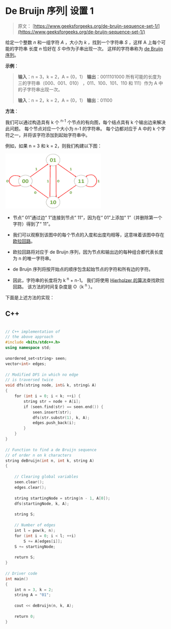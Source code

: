 # De Bruijn 序列| 设置 1

> 原文： [https://www.geeksforgeeks.org/de-bruijn-sequence-set-1/](https://www.geeksforgeeks.org/de-bruijn-sequence-set-1/)

给定一个整数 *n* 和一组字符 *A* ，大小为 *k* ，找到一个字符串 *S* ，这样 A 上每个可能的字符串 长度 *n* 恰好在 *S* 中作为子串出现一次。 这样的字符串称为 [de Bruijn 序列](https://en.wikipedia.org/wiki/De_Bruijn_sequence)。

**示例**：

> **输入**：n = 3，k = 2，A = {0，1）
> **输出**：0011101000
> 所有可能的长度为三的字符串（000、001、010） ，011、100、101、110 和 111）作为 A 中的子字符串出现一次。
> 
> **输入**：n = 2，k = 2，A = {0，1）
> **输出**：01100

**方法**：

我们可以通过构造具有 k 个 <sup>n-1</sup> 个节点的有向图，每个结点具有 k 个输出边来解决此问题。 每个节点对应一个大小为 n-1 的字符串。 每个边都对应于 A 中的 k 个字符之一，并将该字符添加到起始字符串中。

例如，如果 n = 3 和 k = 2，则我们构建以下图：

![](img/c5d825863c90703f85883380b8a428ba.png)

*   节点“ 01”通过边“ 1”连接到节点“ 11”，因为在“ 01”上添加“ 1”（并删除第一个字符）得到了“ 11”。

*   我们可以观察到该图中的每个节点的入度和出度均相等，这意味着该图中存在[欧拉回路](https://www.geeksforgeeks.org/eulerian-path-and-circuit/)。

*   欧拉回路将对应于 de Bruijn 序列，因为节点和输出边的每种组合都代表长度为 n 的唯一字符串。

*   de Bruijn 序列将按开始点的顺序包含起始节点的字符和所有边的字符。

*   因此，字符串的长度将为 k <sup>n</sup> + n-1。 我们将使用 [Hierholzer 的算法](https://www.geeksforgeeks.org/hierholzers-algorithm-directed-graph/)查找欧拉回路。 该方法的时间复杂度是 O（k <sup>n</sup> ）。

下面是上述方法的实现：

## C++

```cpp

// C++ implementation of 
// the above approach 
#include <bits/stdc++.h> 
using namespace std; 

unordered_set<string> seen; 
vector<int> edges; 

// Modified DFS in which no edge 
// is traversed twice 
void dfs(string node, int& k, string& A) 
{ 
    for (int i = 0; i < k; ++i) { 
        string str = node + A[i]; 
        if (seen.find(str) == seen.end()) { 
            seen.insert(str); 
            dfs(str.substr(1), k, A); 
            edges.push_back(i); 
        } 
    } 
} 

// Function to find a de Bruijn sequence 
// of order n on k characters 
string deBruijn(int n, int k, string A) 
{ 

    // Clearing global variables 
    seen.clear(); 
    edges.clear(); 

    string startingNode = string(n - 1, A[0]); 
    dfs(startingNode, k, A); 

    string S; 

    // Number of edges 
    int l = pow(k, n); 
    for (int i = 0; i < l; ++i) 
        S += A[edges[i]]; 
    S += startingNode; 

    return S; 
} 

// Driver code 
int main() 
{ 
    int n = 3, k = 2; 
    string A = "01"; 

    cout << deBruijn(n, k, A); 

    return 0; 
} 

```